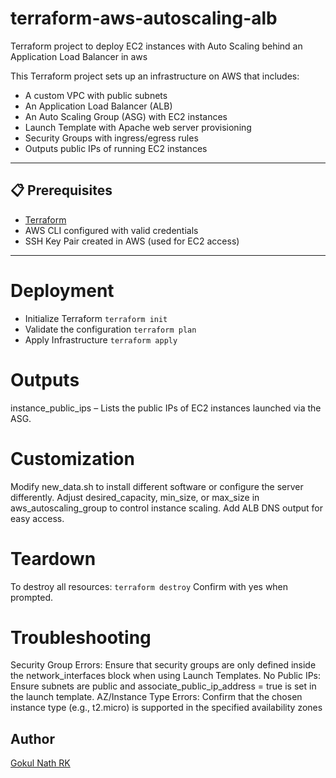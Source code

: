 # terraform-aws-autoscaling-alb
Terraform project to deploy EC2 instances with Auto Scaling behind an Application Load Balancer in aws

This Terraform project sets up an infrastructure on AWS that includes:

- A custom VPC with public subnets
- An Application Load Balancer (ALB)
- An Auto Scaling Group (ASG) with EC2 instances
- Launch Template with Apache web server provisioning
- Security Groups with ingress/egress rules
- Outputs public IPs of running EC2 instances

---


## 📋 Prerequisites

- [Terraform](https://www.terraform.io/downloads)
- AWS CLI configured with valid credentials
- SSH Key Pair created in AWS (used for EC2 access)

---
# Deployment
- Initialize Terraform
```terraform init```
- Validate the configuration
```terraform plan```
- Apply Infrastructure
```terraform apply```

# Outputs
instance_public_ips – Lists the public IPs of EC2 instances launched via the ASG.

# Customization
Modify new_data.sh to install different software or configure the server differently.
Adjust desired_capacity, min_size, or max_size in aws_autoscaling_group to control instance scaling.
Add ALB DNS output for easy access.

# Teardown
To destroy all resources:
```terraform destroy```
Confirm with yes when prompted.

# Troubleshooting
Security Group Errors: Ensure that security groups are only defined inside the network_interfaces block when using Launch Templates.
No Public IPs: Ensure subnets are public and associate_public_ip_address = true is set in the launch template.
AZ/Instance Type Errors: Confirm that the chosen instance type (e.g., t2.micro) is supported in the specified availability zones

## Author
[Gokul Nath RK](www.linkedin.com/in/gokul-nath-501026321)
